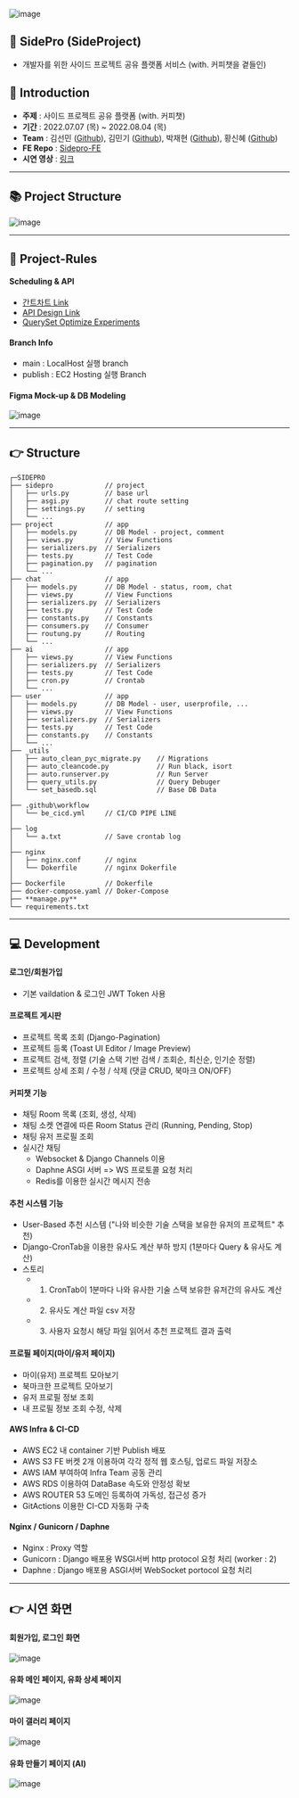![image](https://user-images.githubusercontent.com/33525798/182744743-535b6add-39db-494e-9bf6-cfbff10750df.png)

## :owl: SidePro (SideProject)
- 개발자를 위한 사이드 프로젝트 공유 플랫폼 서비스 (with. 커피챗을 곁들인) 


## :panda_face: Introduction
- **주제** : 사이드 프로젝트 공유 플랫폼 (with. 커피챗)
- **기간** : 2022.07.07 (목) ~ 2022.08.04 (목)
- **Team** : 김선민 ([Github](https://github.com/SeonminKim1)), 김민기 ([Github](https://github.com/kmingky)), 박재현 ([Github](https://github.com/Aeius)), 황신혜 ([Github](https://github.com/hwangshinhye)) 
- **FE Repo** : [Sidepro-FE](https://github.com/SeonminKim1/SidePro-FE)
- **시연 영상** : [링크](https://drive.google.com/file/d/1WMoeDu8JlXTZY_Iiehs2pSy-rCM_wPzb/view?usp=sharing)

<hr>


## 📚 Project Structure
![image](https://user-images.githubusercontent.com/33525798/182751102-b3ed9cf4-8f62-458c-b251-cf77179a5e90.png)

<hr>

## :handshake: Project-Rules
#### Scheduling & API 
- [간트차트 Link](https://docs.google.com/spreadsheets/d/1_1Sx46dnKnI8_DLJQzAASMSr7u525RFjm2Iat0beU14/edit#gid=375979933)
- [API Design Link](https://docs.google.com/spreadsheets/d/1_1Sx46dnKnI8_DLJQzAASMSr7u525RFjm2Iat0beU14/edit#gid=1977470109)
- [QuerySet Optimize Experiments](https://www.notion.so/8635a07654204f84886081270cd301a8?v=d31ed66cc67843ada777bcca4238f1f9)

#### Branch Info
- main : LocalHost 실행 branch
- publish : EC2 Hosting 실행 Branch

#### Figma Mock-up & DB Modeling
![image](https://user-images.githubusercontent.com/33525798/182744857-d3dc1e10-806f-4fe8-a459-1ece66ffe173.png)


<hr>


## 👉 Structure
```
┌─SIDEPRO
├── sidepro             // project
│   ├── urls.py         // base url
│   ├── asgi.py         // chat route setting
│   ├── settings.py     // setting
│   └── ...
├── project             // app
│   ├── models.py       // DB Model - project, comment
│   ├── views.py        // View Functions
│   ├── serializers.py  // Serializers
│   ├── tests.py        // Test Code
│   ├── pagination.py   // pagination
│   └── ...
├── chat                // app
│   ├── models.py       // DB Model - status, room, chat
│   ├── views.py        // View Functions
│   ├── serializers.py  // Serializers
│   ├── tests.py        // Test Code
│   ├── constants.py    // Constants
│   ├── consumers.py    // Consumer
│   ├── routung.py      // Routing
│   └── ...
├── ai                  // app
│   ├── views.py        // View Functions
│   ├── serializers.py  // Serializers
│   ├── tests.py        // Test Code
│   ├── cron.py         // Crontab
│   └── ...
├── user                // app
│   ├── models.py       // DB Model - user, userprofile, ...
│   ├── views.py        // View Functions
│   ├── serializers.py  // Serializers
│   ├── tests.py        // Test Code
│   ├── constants.py    // Constants
│   └── ...
├── _utils 
│   ├── auto_clean_pyc_migrate.py    // Migrations
│   ├── auto_cleancode.py            // Run black, isort
│   ├── auto.runserver.py            // Run Server
│   ├── query_utils.py               // Query Debuger
│   └── set_basedb.sql               // Base DB Data
│
├── .github\workflow
│   └── be_cicd.yml     // CI/CD PIPE LINE    
│
├── log 
│   └── a.txt           // Save crontab log
│
├── nginx 
│   ├── nginx.conf      // nginx
│   └── Dokerfile       // nginx Dokerfile
│
├── Dockerfile          // Dokerfile
├── docker-compose.yaml // Doker-Compose
├── **manage.py**        
└── requirements.txt
```

<hr>


## :computer: Development

#### 로그인/회원가입
- 기본 vaildation & 로그인 JWT Token 사용

#### 프로젝트 게시판
- 프로젝트 목록 조회 (Django-Pagination)
- 프로젝트 등록 (Toast UI Editor / Image Preview)
- 프로젝트 검색, 정렬 (기술 스택 기반 검색 / 조회순, 최신순, 인기순 정렬)
- 프로젝트 상세 조회 / 수정 / 삭제 (댓글 CRUD, 북마크 ON/OFF)

#### 커피챗 기능
- 채팅 Room 목록 (조회, 생성, 삭제)
- 채팅 소켓 연결에 따른 Room Status 관리 (Running, Pending, Stop)
- 채팅 유저 프로필 조회
- 실시간 채팅
   - Websocket & Django Channels 이용
   - Daphne ASGI 서버 => WS 프로토콜 요청 처리
   - Redis를 이용한 실시간 메시지 전송

#### 추천 시스템 기능
- User-Based 추천 시스템 ("나와 비슷한 기술 스택을 보유한 유저의 프로젝트" 추천)
- Django-CronTab을 이용한 유사도 계산 부하 방지 (1분마다 Query & 유사도 계산)
- 스토리
   - 1) CronTab이 1분마다 나와 유사한 기술 스택 보유한 유저간의 유사도 계산
   - 2) 유사도 계산 파일 csv 저장
   - 3) 사용자 요청시 해당 파일 읽어서 추천 프로젝트 결과 출력
   
#### 프로필 페이지(마이/유저 페이지)
- 마이(유저) 프로젝트 모아보기
- 북마크한 프로젝트 모아보기
- 유저 프로필 정보 조회
- 내 프로필 정보 조회 수정, 삭제

#### AWS Infra & CI-CD
- AWS EC2 내 container 기반 Publish 배포
- AWS S3 FE 버켓 2개 이용하여 각각 정적 웹 호스팅, 업로드 파일 저장소
- AWS IAM 부여하여 Infra Team 공동 관리
- AWS RDS 이용하여 DataBase 속도와 안정성 확보 
- AWS ROUTER 53 도메인 등록하여 가독성, 접근성 증가
- GitActions 이용한 CI-CD 자동화 구축

#### Nginx / Gunicorn / Daphne
- Nginx : Proxy 역할 
- Gunicorn : Django 배포용 WSGI서버 http protocol 요청 처리 (worker : 2)
- Daphne : Django 배포용 ASGI서버 WebSocket portocol 요청 처리

<hr>

## 👉 시연 화면
#### 회원가입, 로그인 화면
![image](https://user-images.githubusercontent.com/33525798/173514356-84840d07-2425-4095-b9fa-07d50a19bc0d.png)

#### 유화 메인 페이지, 유화 상세 페이지
![image](https://user-images.githubusercontent.com/33525798/173514477-228b4897-bee0-491e-847c-5720d11a5eb4.png)

#### 마이 갤러리 페이지
![image](https://user-images.githubusercontent.com/33525798/173514527-8e456009-0dcb-4e5d-890a-e476ef4331fb.png)

#### 유화 만들기 페이지 (AI)
![image](https://user-images.githubusercontent.com/33525798/173514527-8e456009-0dcb-4e5d-890a-e476ef4331fb.png)



